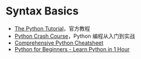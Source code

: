 # Syntax Basics

- [The Python Tutorial](https://docs.python.org/3/tutorial/index.html)，官方教程
- [Python Crash Course](https://book.douban.com/subject/36365320/)，Python 编程从入门到实战
- [Comprehensive Python Cheatsheet](https://gto76.github.io/python-cheatsheet/)
- [Python for Beginners - Learn Python in 1 Hour](https://www.youtube.com/watch?v=kqtD5dpn9C8)
